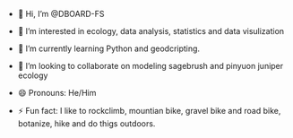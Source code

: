 - 👋 Hi, I’m @DBOARD-FS
- 👀 I’m interested in ecology, data analysis, statistics and data visulization
- 🌱 I’m currently learning Python and geodcripting. 
- 💞️ I’m looking to collaborate on modeling sagebrush and pinyuon juniper ecology

- 😄 Pronouns: He/Him
- ⚡ Fun fact: I like to rockclimb, mountian bike, gravel bike and road bike, botanize, hike and do thigs outdoors.

<!---
DBOARD-FS/DBOARD-FS is a ✨ special ✨ repository because its `README.md` (this file) appears on your GitHub profile.
You can click the Preview link to take a look at your changes.
--->
